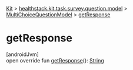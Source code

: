 
[Kit](../../../kit.html) > [healthstack.kit.task.survey.question.model](../index.html) > [MultiChoiceQuestionModel](index.html) > [getResponse](get-response.html)



# getResponse



[androidJvm]\
open override fun [getResponse](get-response.html)(): [String](https://kotlinlang.org/api/latest/jvm/stdlib/kotlin/-string/index.html)




